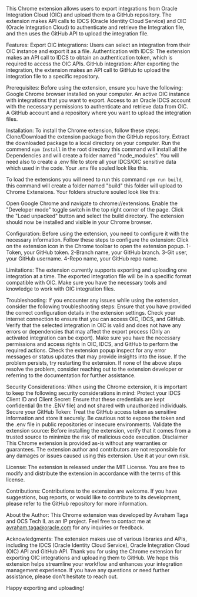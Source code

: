 
This Chrome extension allows users to export integrations from Oracle Integration Cloud (OIC) and upload them to a GitHub repository. 
The extension makes API calls to IDCS (Oracle Identity Cloud Service) and OIC (Oracle Integration Cloud) to authenticate and retrieve the Integration file, and then uses the GitHub API to upload the integration file.

Features:
Export OIC integrations: Users can select an integration from their OIC instance and export it as a file.
Authentication with IDCS: The extension makes an API call to IDCS to obtain an authentication token, which is required to access the OIC APIs.
GitHub integration: After exporting the integration, the extension makes an API call to GitHub to upload the integration file to a specific repository. 

Prerequisites:
Before using the extension, ensure you have the following:
Google Chrome browser installed on your computer. An active OIC instance with integrations that you want to export. Access to an Oracle IDCS account with the necessary permissions to authenticate and retrieve data from OIC. A GitHub account and a repository where you want to upload the integration files. 

Installation:
To install the Chrome extension, follow these steps: Clone/Download the extension package from the GitHub repository.
Extract the downloaded package to a local directory on your computer. 
Run the commend `npm Install` in the root directory this command will install all the Dependencies and will create a folder named "node_modules".
You will need also to create a .env file to store all your IDCS/OIC sensitive data which used in the code.
Your .env file souled look like this.

 









To load the extensions you will need to run this command `npm run build`, this command will create a folder named "build" this folder will upload to Chrome Extensions.
Your folders structure souled look like this:
 
 
Open Google Chrome and navigate to chrome://extensions. Enable the "Developer mode" toggle switch in the top right corner of the page. Click the "Load unpacked" button and select the build directory. The extension should now be installed and visible in your Chrome browser.

Configuration:
Before using the extension, you need to configure it with the necessary information. Follow these steps to configure the extension: Click on the extension icon in the Chrome toolbar to open the extension popup. 
1-Token, your GitHub token.
2-Branch name, your GitHub branch.
3-Git user, your GitHub username.
4-Repo name, your GitHub repo name.
 

Limitations:
The extension currently supports exporting and uploading one integration at a time. The exported integration file will be in a specific format compatible with OIC. Make sure you have the necessary tools and knowledge to work with OIC integration files.

Troubleshooting: 
If you encounter any issues while using the extension, consider the following troubleshooting steps: Ensure that you have provided the correct configuration details in the extension settings. Check your internet connection to ensure that you can access OIC, IDCS, and GitHub. Verify that the selected integration in OIC is valid and does not have any errors or dependencies that may affect the export process (Only an activated integration can be export).
Make sure you have the necessary permissions and access rights in OIC, IDCS, and GitHub to perform the required actions. Check the extension popup inspect for any error messages or status updates that may provide insights into the issue.
If the problem persists, try restarting the extension. If none of the above steps resolve the problem, consider reaching out to the extension developer or referring to the documentation for further assistance. 

Security Considerations: 
When using the Chrome extension, it is important to keep the following security considerations in mind: 
Protect your IDCS Client ID and Client Secret: Ensure that these credentials are kept confidential (In the .ENV file) and not shared with unauthorized individuals.
Secure your GitHub Token: Treat the GitHub access token as sensitive information and store it securely.
Be cautious not to expose the token and the .env file in public repositories or insecure environments. Validate the extension source: Before installing the extension, verify that it comes from a trusted source to minimize the risk of malicious code execution. Disclaimer This Chrome extension is provided as-is without any warranties or guarantees. The extension author and contributors are not responsible for any damages or issues caused using this extension. Use it at your own risk.

License: 
The extension is released under the MIT License. You are free to modify and distribute the extension in accordance with the terms of this license.

Contributions:
Contributions to the extension are welcome. If you have suggestions, bug reports, or would like to contribute to its development, please refer to the GitHub repository for more information.

About the Author:
This Chrome extension was developed by Avraham Taga and OCS Tech IL as an IP project. Feel free to contact me at avraham.taga@oracle.com for any inquiries or feedback.

Acknowledgments:
The extension makes use of various libraries and APIs, including the IDCS (Oracle Identity Cloud Service), Oracle Integration Cloud (OIC) API and GitHub API.
Thank you for using the Chrome extension for exporting OIC integrations and uploading them to GitHub.
We hope this extension helps streamline your workflow and enhances your integration management experience. If you have any questions or need further assistance, please don't hesitate to reach out.

Happy exporting and uploading!
